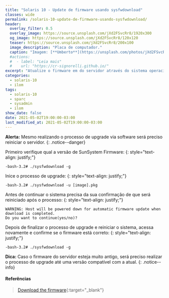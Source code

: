 ```yaml
---
title: "Solaris 10 - Update de firmware usando sysfwdownload"
classes: wide
permalink: /solaris-10-update-de-firmware-usando-sysfwdownload/
header:
  overlay_filter: 0.5
  overlay_image: https://source.unsplash.com/jXd2FSvcRr8/1920x300
  og_image: https://source.unsplash.com/jXd2FSvcRr8/120x120
  teaser: https://source.unsplash.com/jXd2FSvcRr8/200x100
  image_description: "Placa de computador."
  caption: "Imagem: [**Umberto**](https://unsplash.com/photos/jXd2FSvcRr8)"
  #actions:
  #  - label: "Leia mais"
  #    url: "https://cr-signorelli.github.io/"
excerpt: "Atualize o firmware em do servidor através do sistema operacional com o comando **sysfwdownload**."
categories:
  - solaris-10
  - ilom
tags:
  - solaris-10
  - sparc
  - sysadmin
  - ilom
show_date: false
date: 2021-05-02T19:00:00-03:00
last_modified_at: 2021-05-02T19:00:00-03:00
---
```


**Alerta:** Mesmo realizando o processo de upgrade via software será preciso reiniciar o servidor.
{: .notice--danger}

Primeiro verifique qual a versão de SunSystem Firmware:
{: style="text-align: justify;"}

```console
-bash-3.2# ./sysfwdownload -g
```

Inice o processo de upgrade:
{: style="text-align: justify;"}

```console
-bash-3.2# ./sysfwdownload -u [image].pkg
```

Antes de continuar o sistema precisa da sua confirmação de que será reiniciado após o processo:
{: style="text-align: justify;"}

```console
WARNING: Host will be powered down for automatic firmware update when download is completed.
Do you want to continue(yes/no)?
```

Depois de finalizar o processo de upgrade e reiniciar o sistema, acessa novamente e confirme se o firmware está correto:
{: style="text-align: justify;"}

```console
-bash-3.2# ./sysfwdownload -g
```

**Dica:** Caso o firmware do servidor esteja muito antigo, será preciso realizar o processo de upgrade até uma versão compatível com a atual.
{: .notice--info}

#### Referências

> [Download the firmware](https://www.oracle.com/servers/technologies/firmware/release-history-jsp.html){:target="_blank"}  
